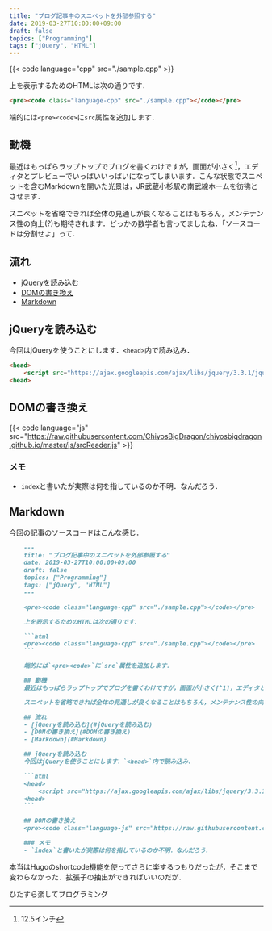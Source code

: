 ```yaml
---
title: "ブログ記事中のスニペットを外部参照する"
date: 2019-03-27T10:00:00+09:00
draft: false
topics: ["Programming"]
tags: ["jQuery", "HTML"]
---
```


{{< code language="cpp" src="./sample.cpp" >}}

上を表示するためのHTMLは次の通りです．

```html
<pre><code class="language-cpp" src="./sample.cpp"></code></pre>
```

端的には`<pre><code>`に`src`属性を追加します．

## 動機
最近はもっぱらラップトップでブログを書くわけですが，画面が小さく[^1]，エディタとプレビューでいっぱいいっぱいになってしまいます．こんな状態でスニペットを含むMarkdownを開いた光景は，JR武蔵小杉駅の南武線ホームを彷彿とさせます．

スニペットを省略できれば全体の見通しが良くなることはもちろん，メンテナンス性の向上(?)も期待されます．どっかの数学者も言ってましたね．「ソースコードは分割せよ」って．

## 流れ
- [jQueryを読み込む](#jQueryを読み込む)
- [DOMの書き換え](#DOMの書き換え)
- [Markdown](#Markdown)

## jQueryを読み込む
今回はjQueryを使うことにします．`<head>`内で読み込み．

```html
<head>
    <script src="https://ajax.googleapis.com/ajax/libs/jquery/3.3.1/jquery.min.js"></script>
<head>
```

## DOMの書き換え
{{< code language="js" src="https://raw.githubusercontent.com/ChiyosBigDragon/chiyosbigdragon.github.io/master/js/srcReader.js" >}}

### メモ
- `index`と書いたが実際は何を指しているのか不明．なんだろう．

## Markdown
今回の記事のソースコードはこんな感じ．

```markdown
    ---
    title: "ブログ記事中のスニペットを外部参照する"
    date: 2019-03-27T10:00:00+09:00
    draft: false
    topics: ["Programming"]
    tags: ["jQuery", "HTML"]
    ---

    <pre><code class="language-cpp" src="./sample.cpp"></code></pre>

    上を表示するためのHTMLは次の通りです．

    ```html
    <pre><code class="language-cpp" src="./sample.cpp"></code></pre>
    ```

    端的には`<pre><code>`に`src`属性を追加します．

    ## 動機
    最近はもっぱらラップトップでブログを書くわけですが，画面が小さく[^1]，エディタとプレビューでいっぱいいっぱいになってしまいます．こんな状態でスニペットを含むMarkdownを開いた光景は，JR武蔵小杉駅の南武線ホームを彷彿とさせます．

    スニペットを省略できれば全体の見通しが良くなることはもちろん，メンテナンス性の向上(?)も期待されます．どっかの数学者も言ってましたね．「ソースコードは分割せよ」って．

    ## 流れ
    - [jQueryを読み込む](#jQueryを読み込む)
    - [DOMの書き換え](#DOMの書き換え)
    - [Markdown](#Markdown)

    ## jQueryを読み込む
    今回はjQueryを使うことにします．`<head>`内で読み込み．

    ```html
    <head>
        <script src="https://ajax.googleapis.com/ajax/libs/jquery/3.3.1/jquery.min.js"></script>
    <head>
    ```

    ## DOMの書き換え
    <pre><code class="language-js" src="https://raw.githubusercontent.com/ChiyosBigDragon/chiyosbigdragon.github.io/master/js/srcReader.js"></code></pre>

    ### メモ
    - `index`と書いたが実際は何を指しているのか不明．なんだろう．
```

本当はHugoのshortcode機能を使ってさらに楽するつもりだったが，そこまで変わらなかった．拡張子の抽出ができればいいのだが．

ひたすら楽してブログラミング

[^1]: 12.5インチ
